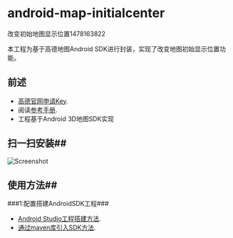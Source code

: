 # android-map-initialcenter
改变初始地图显示位置1478163822

本工程为基于高德地图Android SDK进行封装，实现了改变地图初始显示位置功能。
## 前述 ##
- [高德官网申请Key](http://lbs.amap.com/dev/#/).
- 阅读[参考手册](http://a.amap.com/lbs/static/unzip/Android_Map_Doc/index.html).
- 工程基于Android 3D地图SDK实现

## 扫一扫安装##
![Screenshot]( https://raw.githubusercontent.com/amap-demo/android-map-initialcenter/master/apk/1478163822.png)  

## 使用方法##
###1:配置搭建AndroidSDK工程###
- [Android Studio工程搭建方法](http://lbs.amap.com/api/android-sdk/guide/creat-project/android-studio-creat-project/#add-jars).
- [通过maven库引入SDK方法](http://lbsbbs.amap.com/forum.php?mod=viewthread&tid=18786).
